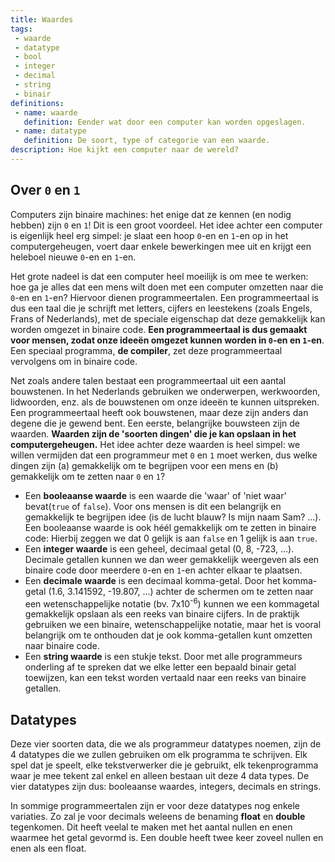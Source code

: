 ```yaml
---
title: Waardes
tags: 
 - waarde
 - datatype
 - bool
 - integer
 - decimal
 - string
 - binair
definitions: 
 - name: waarde
   definition: Eender wat door een computer kan worden opgeslagen.
 - name: datatype
   definition: De soort, type of categorie van een waarde.
description: Hoe kijkt een computer naar de wereld?
---
```


## Over `0` en `1`

Computers zijn binaire machines: het enige dat ze kennen (en nodig hebben) zijn `0` en `1`! Dit is een groot voordeel. Het idee achter een computer is eigenlijk heel erg simpel: je slaat een hoop `0`-en en `1`-en op in het computergeheugen, voert daar enkele bewerkingen mee uit en krijgt een heleboel nieuwe `0`-en en `1`-en. 

Het grote nadeel is dat een computer heel moeilijk is om mee te werken: hoe ga je alles dat een mens wilt doen met een computer omzetten naar die `0`-en en `1`-en? Hiervoor dienen programmeertalen. Een programmeertaal is dus een taal die je schrijft met letters, cijfers en leestekens (zoals Engels, Frans of Nederlands), met de speciale eigenschap dat deze gemakkelijk kan worden omgezet in binaire code. **Een programmeertaal is dus gemaakt voor mensen, zodat onze ideeën omgezet kunnen worden in `0`-en en `1`-en**. Een speciaal programma, **de compiler**, zet deze programmeertaal vervolgens om in binaire code. 

Net zoals andere talen bestaat een programmeertaal uit een aantal bouwstenen. In het Nederlands gebruiken we onderwerpen, werkwoorden, lidwoorden, enz. als de bouwstenen om onze ideeën te kunnen uitspreken. Een programmeertaal heeft ook bouwstenen, maar deze zijn anders dan degene die je gewend bent. Een eerste, belangrijke bouwsteen zijn de waarden. **Waarden zijn de 'soorten dingen' die je kan opslaan in het computergeheugen.** Het idee achter deze waarden is heel simpel: we willen vermijden dat een programmeur met `0` en `1` moet werken, dus welke dingen zijn (a) gemakkelijk om te begrijpen voor een mens en (b) gemakkelijk om te zetten naar `0` en `1`?

 - Een **booleaanse waarde** is een waarde die 'waar' of 'niet waar' bevat(`true` of `false`). Voor ons mensen is dit een belangrijk en gemakkelijk te begrijpen idee (is de lucht blauw? Is mijn naam Sam? ...). Een booleaanse waarde is ook héél gemakkelijk om te zetten in binaire code: Hierbij zeggen we dat 0 gelijk is aan `false` en 1 gelijk is aan `true`. 
 - Een **integer waarde** is een geheel, decimaal getal (0, 8, -723, ...). Decimale getallen kunnen we dan weer gemakkelijk weergeven als een binaire code door meerdere `0`-en en `1`-en achter elkaar te plaatsen.
 - Een **decimale waarde** is een decimaal komma-getal. Door het komma-getal (1.6, 3.141592, -19.807, ...) achter de schermen om te zetten naar een wetenschappelijke notatie (bv. 7x10<sup>-6</sup>) kunnen we een kommagetal gemakkelijk opslaan als een reeks van binaire cijfers. In de praktijk gebruiken we een binaire, wetenschappelijke notatie, maar het is vooral belangrijk om te onthouden dat je ook komma-getallen kunt omzetten naar binaire code.
 - Een **string waarde** is een stukje tekst. Door met alle programmeurs onderling af te spreken dat we elke letter een bepaald binair getal toewijzen, kan een tekst worden vertaald naar een reeks van binaire getallen.

## Datatypes

Deze vier soorten data, die we als programmeur datatypes noemen, zijn de 4 datatypes die we zullen gebruiken om elk programma te schrijven. Elk spel dat je speelt, elke tekstverwerker die je gebruikt, elk tekenprogramma waar je mee tekent zal enkel en alleen bestaan uit deze 4 data types. De vier datatypes zijn dus: booleaanse waardes, integers, decimals en strings. 

In sommige programmeertalen zijn er voor deze datatypes nog enkele variaties. Zo zal je voor decimals weleens de benaming **float** en **double** tegenkomen. Dit heeft veelal te maken met het aantal nullen en enen waarmee het getal gevormd is. Een double heeft twee keer zoveel nullen en enen als een float.